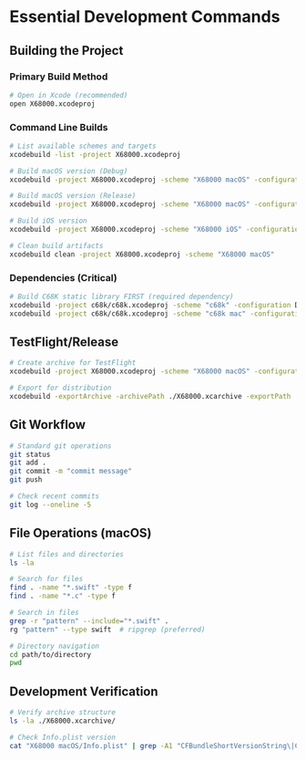 # Essential Development Commands

## Building the Project

### Primary Build Method
```bash
# Open in Xcode (recommended)
open X68000.xcodeproj
```

### Command Line Builds
```bash
# List available schemes and targets
xcodebuild -list -project X68000.xcodeproj

# Build macOS version (Debug)
xcodebuild -project X68000.xcodeproj -scheme "X68000 macOS" -configuration Debug

# Build macOS version (Release)
xcodebuild -project X68000.xcodeproj -scheme "X68000 macOS" -configuration Release

# Build iOS version
xcodebuild -project X68000.xcodeproj -scheme "X68000 iOS" -configuration Debug

# Clean build artifacts
xcodebuild clean -project X68000.xcodeproj -scheme "X68000 macOS"
```

### Dependencies (Critical)
```bash
# Build C68K static library FIRST (required dependency)
xcodebuild -project c68k/c68k.xcodeproj -scheme "c68k" -configuration Debug
xcodebuild -project c68k/c68k.xcodeproj -scheme "c68k mac" -configuration Debug
```

## TestFlight/Release
```bash
# Create archive for TestFlight
xcodebuild -project X68000.xcodeproj -scheme "X68000 macOS" -configuration Release archive -archivePath ./X68000.xcarchive

# Export for distribution
xcodebuild -exportArchive -archivePath ./X68000.xcarchive -exportPath ./TestFlight -exportOptionsPlist ./ExportOptions.plist
```

## Git Workflow
```bash
# Standard git operations
git status
git add .
git commit -m "commit message"
git push

# Check recent commits
git log --oneline -5
```

## File Operations (macOS)
```bash
# List files and directories
ls -la

# Search for files
find . -name "*.swift" -type f
find . -name "*.c" -type f

# Search in files
grep -r "pattern" --include="*.swift" .
rg "pattern" --type swift  # ripgrep (preferred)

# Directory navigation
cd path/to/directory
pwd
```

## Development Verification
```bash
# Verify archive structure
ls -la ./X68000.xcarchive/

# Check Info.plist version
cat "X68000 macOS/Info.plist" | grep -A1 "CFBundleShortVersionString\|CFBundleVersion"
```